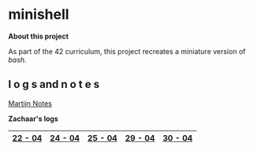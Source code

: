 # minishell
**About this project**

As part of the 42 curriculum, this project recreates a miniature version of *bash*. 

## l o g s and n o t e s
[Martijn Notes](./docs/martijn_notes.txt)

**Zachaar's logs**

| [22 - 04](./docs/zachaar/daily_logs/22_04.md) | [24 - 04](./docs/zachaar/daily_logs/24_04.md) | [25 - 04](./docs/zachaar/daily_logs/25_04.md) | [29 - 04](./docs/zachaar/daily_logs/29_04.md) | [30 - 04](./docs/zachaar/daily_logs/30_04.md)
|--|--|--|--|--|
